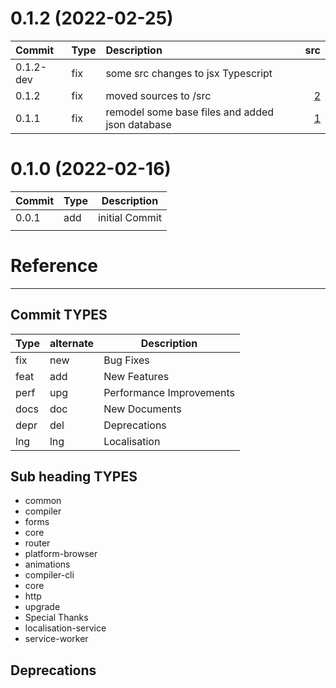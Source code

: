 <a name="0.1.2"></a>
# 0.1.2 (2022-02-25)

| Commit | Type | Description | src |
|:--- | --- |:--- | ---:|
|0.1.2-dev| fix | some src changes to jsx Typescript                             |                                                   |
|0.1.2 | fix | moved sources to /src                           |  [2](https://github.com/DavitTec/nextsite/releases/tag/v0.1.2) |
|0.1.1 | fix | remodel some base files and added json database                |  [1](https://github.com/DavitTec/nextsite/releases/tag/v0.1.1) |



<!-- CHANGELOG SPLIT MARKER -->
<a name="0.1.0"></a>
# 0.1.0 (2022-02-16)
| Commit | Type | Description |
| -- | -- | -- |
| 0.0.1  | add  | initial Commit   |
|   |   |   |



<!-- CHANGELOG SPLIT MARKER -->

# Reference
----

## Commit TYPES

|Type|alternate|Description|
|  ---  | ---  |---                       |
|   fix |new   | Bug Fixes                |
|  feat |add   | New Features             |
|  perf |upg   | Performance Improvements |
|  docs |doc   | New Documents            |
|  depr |del   | Deprecations             |
|  lng  |lng   | Localisation             |


## Sub heading TYPES
 - common
 - compiler
 - forms
 - core
 - router
 - platform-browser
 - animations
 - compiler-cli
 - core
 - http
 - upgrade
 - Special Thanks
 - localisation-service
 - service-worker

##  Deprecations
